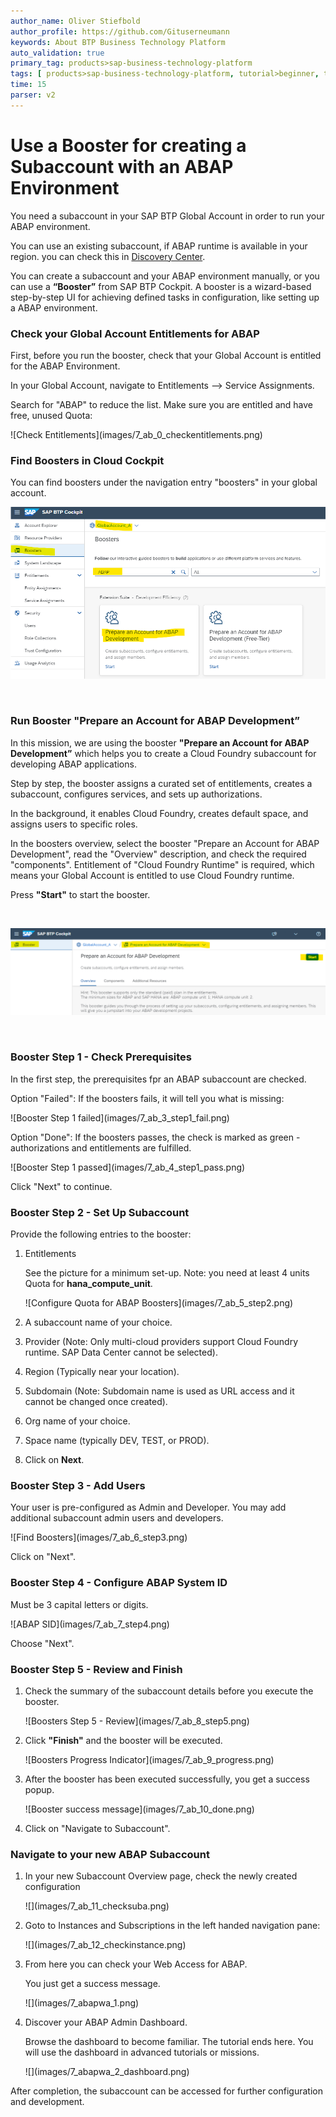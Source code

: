 ```yaml
---
author_name: Oliver Stiefbold
author_profile: https://github.com/Gituserneumann
keywords: About BTP Business Technology Platform
auto_validation: true
primary_tag: products>sap-business-technology-platform
tags: [ products>sap-business-technology-platform, tutorial>beginner, topic>cloud ]
time: 15
parser: v2
---
```



# Use a Booster for creating a Subaccount with an ABAP Environment

You need a subaccount in your SAP BTP Global Account in order to run your ABAP environment.

You can use an existing subaccount, if ABAP runtime is available in your region. you can check this in [Discovery Center](https://discovery-center.cloud.sap/serviceCatalog?showFilters=true).

You can create a subaccount and your ABAP environment manually, or you can use a **“Booster”** from SAP BTP Cockpit. A booster is a wizard-based step-by-step UI for achieving defined tasks in configuration, like setting up a ABAP environment.  


### Check your Global Account Entitlements for ABAP

First, before you run the booster, check that your Global Account is entitled for the ABAP Environment.

In your Global Account, navigate to Entitlements --> Service Assignments. 

Search for "ABAP" to reduce the list. Make sure you are entitled and have free, unused Quota:

 <!-- border -->![Check Entitlements](images/7_ab_0_checkentitlements.png)


### Find Boosters in Cloud Cockpit


You can find boosters under the navigation entry "boosters" in your global account.

![Find Boosters](images/7_ab_1_findbooster.png)

<br>

### Run Booster "Prepare an Account for ABAP Development”

In this mission, we are using the booster **"Prepare an Account for ABAP Development”** which helps you to create a Cloud Foundry subaccount for developing ABAP applications.

Step by step, the booster assigns a curated set of entitlements, creates a subaccount, configures services, and sets up authorizations. 

In the background, it enables Cloud Foundry, creates default space, and assigns users to specific roles.

In the boosters overview, select the booster "Prepare an Account for ABAP Development", read the "Overview" description, and check the required "components". Entitlement of "Cloud Foundry Runtime" is required, which means your Global Account is entitled to use Cloud Foundry runtime. 

Press **"Start"** to start the booster.

<br>

![Find Boosters](images/7_ab_2_startbooster.png)

<br>

### Booster Step 1 - Check Prerequisites

In the first step, the prerequisites fpr an ABAP subaccount are checked. 

Option "Failed": If the boosters fails, it will tell you what is missing:

 <!-- border -->![Booster Step 1 failed](images/7_ab_3_step1_fail.png)

Option "Done": If the boosters passes, the check is marked as green - authorizations and entitlements are fulfilled. 

 <!-- border -->![Booster Step 1 passed](images/7_ab_4_step1_pass.png)

Click "Next" to continue.



### Booster Step 2 - Set Up Subaccount

Provide the following entries to the booster:

1. Entitlements
   
    See the picture for a minimum set-up. Note: you need at least 4 units Quota for **hana_compute_unit**.

    <!-- border -->![Configure Quota for ABAP Boosters](images/7_ab_5_step2.png)

2. A subaccount name of your choice.

3. Provider (Note: Only multi-cloud providers support Cloud Foundry runtime. SAP Data Center cannot be selected).
4. Region (Typically near your location).
5. Subdomain (Note: Subdomain name is used as URL access and it cannot be changed once created).
6. Org name of your choice.

7. Space name (typically DEV, TEST, or PROD).

8. Click on **Next**.

 



### Booster Step 3 - Add Users

Your user is pre-configured as Admin and Developer. You may add additional subaccount admin users and developers. 

 <!-- border -->![Find Boosters](images/7_ab_6_step3.png)

Click on "Next".


### Booster Step 4 - Configure ABAP System ID

Must be 3 capital letters or digits.

 <!-- border -->![ABAP SID](images/7_ab_7_step4.png)

Choose "Next".


### Booster Step 5 - Review and Finish

1. Check the summary of the subaccount details before you execute the booster.

    <!-- border -->![Boosters Step 5 - Review](images/7_ab_8_step5.png)


2. Click **"Finish"** and the booster will be executed.

    <!-- border -->![Boosters Progress Indicator](images/7_ab_9_progress.png)


3. After the booster has been executed successfully, you get a success popup.

    <!-- border -->![Booster success message](images/7_ab_10_done.png)

4. Click on "Navigate to Subaccount".



### Navigate to your new ABAP Subaccount

1. In your new Subaccount Overview page, check the newly created configuration

    <!-- border -->![](images/7_ab_11_checksuba.png)


2. Goto to Instances and Subscriptions in the left handed navigation pane:

    <!-- border -->![](images/7_ab_12_checkinstance.png)

3. From here you can check your Web Access for ABAP.

    You just get a success message. 

    <!-- border -->![](images/7_abapwa_1.png)

4. Discover your ABAP Admin Dashboard.

    Browse the dashboard to become familiar. The tutorial ends here. You will use the dashboard in advanced tutorials or missions.

    <!-- border -->![](images/7_abapwa_2_dashboard.png)


After completion, the subaccount can be accessed for further configuration and development.


